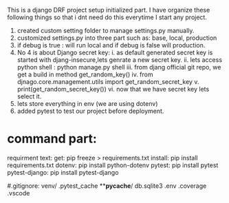 This is a django DRF project setup initialized part.
I have organize these following things so that i dnt need do this everytime I start any project.
1. created custom setting folder to manage settings.py manually.
2. customized settings.py into three part such as: base, local, production
3. if debug is true : will run local and if debug is false will production.
4. No 4 is about Django secret key:
   i. as default generated secret key is started with djang-insecure,lets genrate a new secret key.
   ii. lets access python shell : python manage.py shell
   iii. from djang official git repo, we get a build in method get_random_key()
   iv. from djnago.core.management.utils import get_random_secret_key
   v. print(get_random_secret_key())
   vi. now that we have secret key lets select it.
5. lets store everything in env (we are using dotenv)
6. added pytest to test our project before deployment.







# command part:
requirment text:
get: pip freeze > requirements.txt
install: pip install requirements.txt
dotenv: pip install python-dotenv
pytest: pip install pytest
pytest-django: pip install pytest-django

#.gitignore:
venv/
.pytest_cache
**__pycache__/
db.sqlite3
.env
.coverage
.vscode

